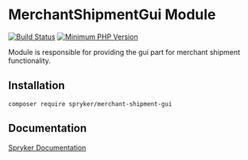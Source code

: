 # MerchantShipmentGui Module
[![Build Status](https://travis-ci.org/spryker/merchant-shipment-gui.svg)](https://travis-ci.org/spryker/merchant-shipment-gui)
[![Minimum PHP Version](https://img.shields.io/badge/php-%3E%3D%207.3-8892BF.svg)](https://php.net/)

Module is responsible for providing the gui part for merchant shipment functionality.

## Installation

```
composer require spryker/merchant-shipment-gui
```

## Documentation

[Spryker Documentation](https://academy.spryker.com/developing_with_spryker/module_guide/modules.html)
